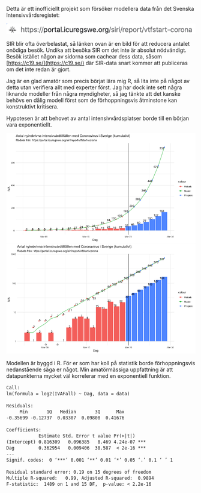 Detta är ett inofficiellt projekt som försöker modellera data från det Svenska Intensivvårdsregistet:

![SIR url](https://github.com/joelonsql/sir/blob/master/sirurl.png?raw=true "SIR url")

SIR blir ofta överbelastat, så länken ovan är en bild för att reducera antalet onödiga besök. Undika att besöka SIR om det inte är absolut nödvändigt. Besök istället någon av sidorna som cachear dess data, såsom [https://c19.se/](https://c19.se/) där SIR-data snart kommer att publiceras om det inte redan är gjort.

Jag är en glad amatör som precis börjat lära mig R, så lita inte på något av detta utan verifiera allt med experter först. Jag har dock inte sett några liknande modeller från några myndigheter, så jag tänkte att det kanske behövs en dålig modell först som de förhoppningsvis åtminstone kan konstruktivt kritisera.

Hypotesen är att behovet av antal intensivvårdsplatser borde till en början vara exponentiellt.

![SIR modell Linear scale](https://github.com/joelonsql/sir/blob/master/3c3d53b231575092584eeb8d1af52f84ea5ddf8a.png?raw=true "SIR modell Linear scale")
![SIR modell Logarithmic scale](https://github.com/joelonsql/sir/blob/master/22ddfc58ca010a3612d02b47285465d97422d939.png?raw=true "SIR modell Logarithmic scale")

Modellen är byggd i R. För er som har koll på statistik borde förhoppningsvis nedanstående säga er något. Min amatörmässiga uppfattning är att datapunkterna mycket väl korrelerar med en exponentiell funktion.

```
Call:
lm(formula = log2(IVAFall) ~ Dag, data = data)

Residuals:
     Min       1Q   Median       3Q      Max 
-0.35699 -0.12737  0.03307  0.09808  0.41676 

Coefficients:
            Estimate Std. Error t value Pr(>|t|)    
(Intercept) 0.816309   0.096385   8.469 4.24e-07 ***
Dag         0.362954   0.009406  38.587  < 2e-16 ***
---
Signif. codes:  0 ‘***’ 0.001 ‘**’ 0.01 ‘*’ 0.05 ‘.’ 0.1 ‘ ’ 1

Residual standard error: 0.19 on 15 degrees of freedom
Multiple R-squared:   0.99,	Adjusted R-squared:  0.9894 
F-statistic:  1489 on 1 and 15 DF,  p-value: < 2.2e-16
```

